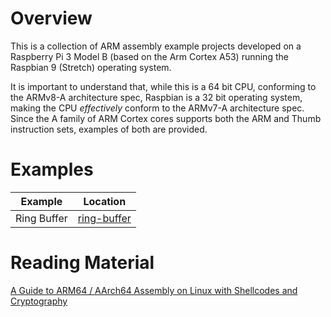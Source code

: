 # Overview

This is a collection of ARM assembly example projects developed on a Raspberry Pi 3 Model B (based on the Arm Cortex A53) running 
the Raspbian 9 (Stretch) operating system.

It is important to understand that, while this is a 64 bit CPU, conforming to the ARMv8-A architecture spec, 
Raspbian is a 32 bit operating system, making the CPU _effectively_ conform to the ARMv7-A architecture spec. Since the A 
family of ARM Cortex cores supports both the ARM and Thumb instruction sets, examples of both are provided.

# Examples

| Example | Location |
|-----------| -------- |
| Ring Buffer | [ring-buffer](ring-buffer) |

# Reading Material
[A Guide to ARM64 / AArch64 Assembly on Linux with Shellcodes and Cryptography](https://modexp.wordpress.com/2018/10/30/arm64-assembly/)


